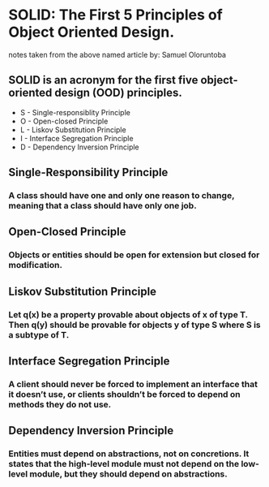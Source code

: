 # SOLID: The First 5 Principles of Object Oriented Design.
notes taken from the above named article by: Samuel Oloruntoba

## SOLID is an acronym for the first five object-oriented design (OOD) principles.
- S - Single-responsiblity Principle
- O - Open-closed Principle
- L - Liskov Substitution Principle
- I - Interface Segregation Principle
- D - Dependency Inversion Principle

## Single-Responsibility Principle
### A class should have one and only one reason to change, meaning that a class should have only one job.

## Open-Closed Principle
### Objects or entities should be open for extension but closed for modification.

## Liskov Substitution Principle
### Let q(x) be a property provable about objects of x of type T. Then q(y) should be provable for objects y of type S where S is a subtype of T.

## Interface Segregation Principle
### A client should never be forced to implement an interface that it doesn’t use, or clients shouldn’t be forced to depend on methods they do not use.

## Dependency Inversion Principle
### Entities must depend on abstractions, not on concretions. It states that the high-level module must not depend on the low-level module, but they should depend on abstractions.

